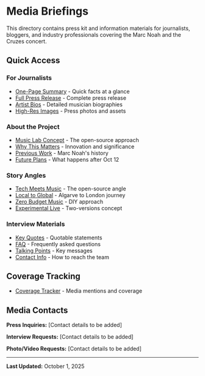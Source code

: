 # Media Briefings

This directory contains press kit and information materials for journalists, bloggers, and industry professionals covering the Marc Noah and the Cruzes concert.

## Quick Access

### For Journalists
- [One-Page Summary](./press-kit/one-page-summary.md) - Quick facts at a glance
- [Full Press Release](./press-kit/full-press-release.md) - Complete press release
- [Artist Bios](./press-kit/artist-bios.md) - Detailed musician biographies
- [High-Res Images](./press-kit/high-res-images.md) - Press photos and assets

### About the Project
- [Music Lab Concept](./about-the-project/music-lab-concept.md) - The open-source approach
- [Why This Matters](./about-the-project/why-this-matters.md) - Innovation and significance
- [Previous Work](./about-the-project/previous-work.md) - Marc Noah's history
- [Future Plans](./about-the-project/future-plans.md) - What happens after Oct 12

### Story Angles
- [Tech Meets Music](./story-angles/tech-meets-music.md) - The open-source angle
- [Local to Global](./story-angles/local-to-global.md) - Algarve to London journey
- [Zero Budget Music](./story-angles/zero-budget-music.md) - DIY approach
- [Experimental Live](./story-angles/experimental-live.md) - Two-versions concept

### Interview Materials
- [Key Quotes](./interview-materials/key-quotes.md) - Quotable statements
- [FAQ](./interview-materials/faq.md) - Frequently asked questions
- [Talking Points](./interview-materials/talking-points.md) - Key messages
- [Contact Info](./interview-materials/contact-info.md) - How to reach the team

## Coverage Tracking
- [Coverage Tracker](./coverage-tracker.md) - Media mentions and coverage

## Media Contacts

**Press Inquiries:**
[Contact details to be added]

**Interview Requests:**
[Contact details to be added]

**Photo/Video Requests:**
[Contact details to be added]

---

**Last Updated:** October 1, 2025
